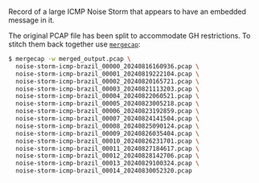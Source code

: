 Record of a large ICMP Noise Storm that appears to have an embedded message in it.

The original PCAP file has been split to accommodate GH restrictions. To stitch them back together use [`mergecap`](https://gitlab.com/wireshark/wireshark):

```bash
$ mergecap -w merged_output.pcap \
  noise-storm-icmp-brazil_00000_20240816160936.pcap \
  noise-storm-icmp-brazil_00001_20240819222104.pcap \
  noise-storm-icmp-brazil_00002_20240820165721.pcap \
  noise-storm-icmp-brazil_00003_20240821113203.pcap \
  noise-storm-icmp-brazil_00004_20240822060521.pcap \
  noise-storm-icmp-brazil_00005_20240823005218.pcap \
  noise-storm-icmp-brazil_00006_20240823192859.pcap \
  noise-storm-icmp-brazil_00007_20240824141504.pcap \
  noise-storm-icmp-brazil_00008_20240825090124.pcap \
  noise-storm-icmp-brazil_00009_20240826035404.pcap \
  noise-storm-icmp-brazil_00010_20240826231701.pcap \
  noise-storm-icmp-brazil_00011_20240827184617.pcap \
  noise-storm-icmp-brazil_00012_20240828142706.pcap \
  noise-storm-icmp-brazil_00013_20240829100324.pcap \
  noise-storm-icmp-brazil_00014_20240830052320.pcap
```